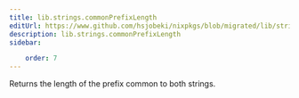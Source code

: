```yaml
---
title: lib.strings.commonPrefixLength
editUrl: https://www.github.com/hsjobeki/nixpkgs/blob/migrated/lib/strings.nix#L1569C24
description: lib.strings.commonPrefixLength
sidebar:

    order: 7
---
```


Returns the length of the prefix common to both strings.



